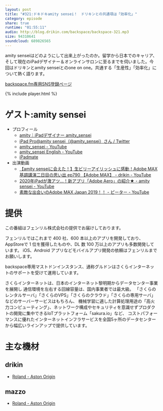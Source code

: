 ```yaml
---
layout: post
title: "#321:ドキドキamity sensei！　ドリキンとの共通項は「効率化」"
category: episode
share: true
runtime: "01:55:11"
audio: http://blog.drikin.com/backspace/backspace-321.mp3
size: 94310641
soundcloud: 689826565
---
```


amity senseiはどのようにして出来上がったのか。留学から日本でのキャリア、そして現在のiPadデザイナー＆オンラインサロンに至るまでを伺いました。今回はドリキンとamity senseiとのone on one。共通する「生産性」「効率化」について熱く語ります。

[backspace.fm専用SNS登録ページ](https://mstdn.guru/invite/3WVHpSMr)

{% include player.html %}

# ゲスト:amity sensei
* プロフィール
  * [amity｜iPadデザイナー amity_sensei](https://amitygraphic.com/)
  * [iPad Pro@amity sensei（@amity_sensei）さん / Twitter](https://twitter.com/amity_sensei)
  * [amity_sensei - YouTube](https://www.youtube.com/channel/UCcXtyjK8wagT5LWS5bBgPPQ)
  * [amity_sensei English - YouTube](https://www.youtube.com/channel/UC7wAqN3E_kX_VlQS8qZDtFQ)
  * [iPadmate](https://ipadmate.jp/)
* 出演動画
  * [【amity senseiに会えた！】生ビリーアイリッシュに感動！Adobe MAX基調講演二日目の思い出 ep790 【Adobe MAX】 - drikin - YouTube](https://www.youtube.com/watch?v=g8yBO5TJ9Z4)
  * [2020年iPadが激アツ…！新アプリ「Adobe Aero」の紹介★ - amity sensei - YouTube](https://www.youtube.com/watch?v=UtEcfzNkIGM)
  * [素敵な出会いのAdobe MAX Japan 2019！！ - ピーター - YouTube](https://www.youtube.com/watch?v=R1likNelmkU)

# 提供

この番組はフェンリル株式会社の提供でお届けしております。

フェンリルではこれまで 400 社、600 本以上のアプリを開発しており、AppStoreで 1 位を獲得したものや、DL 数 100 万以上のアプリも多数開発しています。
iOS、Android アプリなどモバイルアプリ開発の依頼はフェンリルまでお願いします。

backspace専用マストドンインスタンス、通称グルドンはさくらインターネットのサポートを受けて運用しています。

さくらインターネットは、日本のインターネット黎明期からデータセンター事業を展開し
通信環境を左右する回線容量は、国内事業者では最大級。
「さくらのレンタルサーバ」「さくらのVPS」「さくらのクラウド」「さくらの専用サーバ」などのサーバーサービスはもちろん、
機械学習に適した計算処理用途の「高火力コンピューティング」、ネットワーク構成やセキュリティを意識せずプロダクトの開発に集中できるIoTプラットフォーム「sakura.io」など、
コストパフォーマンスに優れたインターネットインフラサービスを全国5ヶ所のデータセンターから幅広いラインアップで提供しています。

# 主な機材

## drikin
* [Roland - Aston Origin](http://amzn.asia/1OwAZ0w)

## mazzo
* [Roland - Aston Origin](http://amzn.asia/1OwAZ0w)
